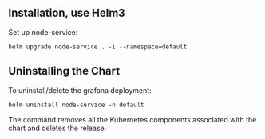 ## Installation, use Helm3

Set up node-service:

```
helm upgrade node-service . -i --namespace=default
```

## Uninstalling the Chart

To uninstall/delete the grafana deployment:

```
helm uninstall node-service -n default
```

The command removes all the Kubernetes components associated with the chart and deletes the release.

